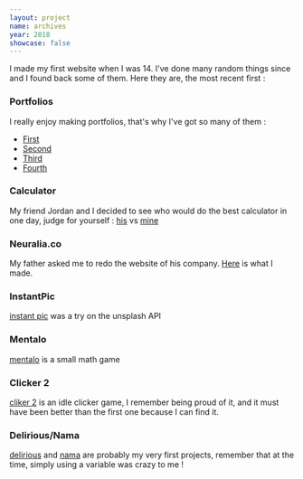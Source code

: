 ```yaml
---
layout: project
name: archives
year: 2018
showcase: false
---
```


I made my first website when I was 14. I've done many random things since and I found back some of them. Here they are, the most recent first :

### Portfolios

I really enjoy making portfolios, that's why I've got so many of them : 

+ [First](/archives/portfolio.html)
+ [Second](/archives/portfolio2.html)
+ [Third](/archives/portfolio3.html)
+ [Fourth](/archives/index.html)

### Calculator

My friend Jordan and I decided to see who would do the best calculator in one day, judge for yourself :
[his](/archives/calculette.html) vs [mine](/archives/calculator.html)

### Neuralia.co

My father asked me to redo the website of his company. [Here](/archives/neuralia.html) is what I made.

### InstantPic 

[instant pic](/archives/instantPic.html) was a try on the unsplash API

### Mentalo

[mentalo](/archives/mentalo.html) is a small math game

### Clicker 2

[cliker 2](/archives/clicker2.html) is an idle clicker game, I remember being proud of it, and it must have been better than the first one because I can find it.

### Delirious/Nama

[delirious](/archives/delirious.html) and [nama](http://nama.rf.gd) are probably my very first projects, remember that at the time, simply using a variable was crazy to me !